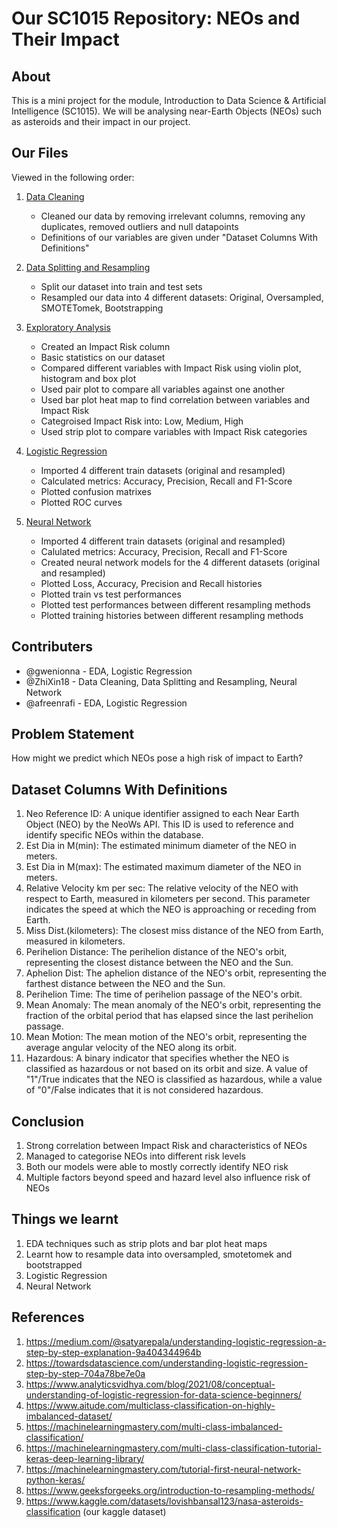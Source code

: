 # Our SC1015 Repository: NEOs and Their Impact

## About
This is a mini project for the module, Introduction to Data Science & Artificial Intelligence (SC1015). We will be analysing near-Earth Objects (NEOs) such as asteroids and their impact in our project. 

## Our Files 

Viewed in the following order: 

1. [Data Cleaning](https://github.com/afreenrafi/SC1015-Project/blob/main/Data%20Cleaning.ipynb)
    - Cleaned our data by removing irrelevant columns, removing any duplicates, removed outliers and null datapoints 
    - Definitions of our variables are given under "Dataset Columns With Definitions"

2. [Data Splitting and Resampling](https://github.com/afreenrafi/SC1015-Project/blob/main/Data%20Splitting%20And%20Resampling.ipynb)
    - Split our dataset into train and test sets
    - Resampled our data into 4 different datasets: Original, Oversampled, SMOTETomek, Bootstrapping

3. [Exploratory Analysis](https://github.com/afreenrafi/SC1015-Project/blob/main/Exploratory%20Analysis.ipynb)
    - Created an Impact Risk column 
    - Basic statistics on our dataset
    - Compared different variables with Impact Risk using violin plot, histogram and box plot 
    - Used pair plot to compare all variables against one another 
    - Used bar plot heat map to find correlation between variables and Impact Risk 
    - Categroised Impact Risk into: Low, Medium, High
    - Used strip plot to compare variables with Impact Risk categories 

4. [Logistic Regression](https://github.com/afreenrafi/SC1015-Project/blob/main/Logistic%20Regression.ipynb)
    - Imported 4 different train datasets (original and resampled)
    - Calculated metrics: Accuracy, Precision, Recall and F1-Score 
    - Plotted confusion matrixes 
    - Plotted ROC curves

5. [Neural Network](https://github.com/afreenrafi/SC1015-Project/blob/main/Neural%20Network.ipynb)
    - Imported 4 different train datasets (original and resampled)
    - Calulated metrics: Accuracy, Precision, Recall and F1-Score
    - Created neural network models for the 4 different datasets (original and resampled)
    - Plotted Loss, Accuracy, Precision and Recall histories 
    - Plotted train vs test performances 
    - Plotted test performances between different resampling methods 
    - Plotted training histories between different resampling methods 

## Contributers 
- @gwenionna - EDA, Logistic Regression 
- @ZhiXin18 - Data Cleaning, Data Splitting and Resampling, Neural Network
- @afreenrafi - EDA, Logistic Regression 

## Problem Statement 
How might we predict which NEOs pose a high risk of impact to Earth?

## Dataset Columns With Definitions
1. Neo Reference ID: A unique identifier assigned to each Near Earth Object (NEO) by the NeoWs API. This ID is used to reference and identify specific NEOs within the database.
2. Est Dia in M(min): The estimated minimum diameter of the NEO in meters.
3. Est Dia in M(max): The estimated maximum diameter of the NEO in meters.
4. Relative Velocity km per sec: The relative velocity of the NEO with respect to Earth, measured in kilometers per second. This parameter indicates the speed at which the NEO is approaching or receding from Earth.
5. Miss Dist.(kilometers): The closest miss distance of the NEO from Earth, measured in kilometers.
6. Perihelion Distance: The perihelion distance of the NEO's orbit, representing the closest distance between the NEO and the Sun.
7. Aphelion Dist: The aphelion distance of the NEO's orbit, representing the farthest distance between the NEO and the Sun.
8. Perihelion Time: The time of perihelion passage of the NEO's orbit.
9. Mean Anomaly: The mean anomaly of the NEO's orbit, representing the fraction of the orbital period that has elapsed since the last perihelion passage.
10. Mean Motion: The mean motion of the NEO's orbit, representing the average angular velocity of the NEO along its orbit.
11. Hazardous: A binary indicator that specifies whether the NEO is classified as hazardous or not based on its orbit and size. A value of "1"/True indicates that the NEO is classified as hazardous, while a value of "0"/False indicates that it is not considered hazardous.

## Conclusion 

1. Strong correlation between Impact Risk and characteristics of NEOs
2. Managed to categorise NEOs into different risk levels
3. Both our models were able to mostly correctly identify NEO risk
4. Multiple factors beyond speed and hazard level also influence risk of NEOs 

## Things we learnt

1. EDA techniques such as strip plots and bar plot heat maps
2. Learnt how to resample data into oversampled, smotetomek and bootstrapped 
3. Logistic Regression 
4. Neural Network

## References 

1. https://medium.com/@satyarepala/understanding-logistic-regression-a-step-by-step-explanation-9a404344964b
2. https://towardsdatascience.com/understanding-logistic-regression-step-by-step-704a78be7e0a
3. https://www.analyticsvidhya.com/blog/2021/08/conceptual-understanding-of-logistic-regression-for-data-science-beginners/
4. https://www.aitude.com/multiclass-classification-on-highly-imbalanced-dataset/
5. https://machinelearningmastery.com/multi-class-imbalanced-classification/
6. https://machinelearningmastery.com/multi-class-classification-tutorial-keras-deep-learning-library/
7. https://machinelearningmastery.com/tutorial-first-neural-network-python-keras/
8. https://www.geeksforgeeks.org/introduction-to-resampling-methods/
9. https://www.kaggle.com/datasets/lovishbansal123/nasa-asteroids-classification (our kaggle dataset)
